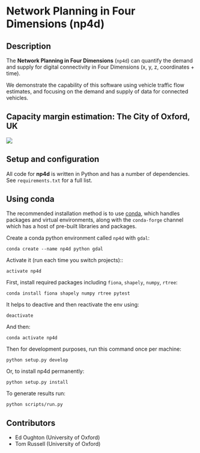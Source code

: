 Network Planning in Four Dimensions (np4d)
==========================================

Description
-----------

The **Network Planning in Four Dimensions** (`np4d`) can quantify the demand
and supply for digital connectivity in Four Dimensions (x, y, z, coordinates + time).

We demonstrate the capability of this software using vehicle traffic flow estimates,
and focusing on the demand and supply of data for connected vehicles.

Capacity margin estimation: The City of Oxford, UK
--------------------------------------------------

![](movie_capacity_margin.gif)

Setup and configuration
-----------------------

All code for **np4d** is written in Python and has a number of dependencies.
See `requirements.txt` for a full list.

Using conda
-----------

The recommended installation method is to use [conda](http://conda.pydata.org/miniconda.html),
which handles packages and virtual environments, along with the `conda-forge` channel which
has a host of pre-built libraries and packages.

Create a conda python environment called `np4d` with `gdal`:

    conda create --name np4d python gdal

Activate it (run each time you switch projects)::

    activate np4d

First, install required packages including `fiona`, `shapely`, `numpy`, `rtree`:

    conda install fiona shapely numpy rtree pytest

It helps to deactive and then reactivate the env using:

    deactivate

And then:

    conda activate np4d

Then for development purposes, run this command once per machine:

    python setup.py develop

Or, to install np4d permanently:

    python setup.py install

To generate results run:

    python scripts/run.py

Contributors
------------

- Ed Oughton (University of Oxford)
- Tom Russell (University of Oxford)
